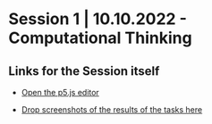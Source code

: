# Session 1 | 10.10.2022 - Computational Thinking


## Links for the Session itself
- [Open the p5.js editor](https://editor.p5js.org)

- [Drop screenshots of the results of the tasks here](https://cloud.kisdtegg.de/s/s1-rect)
